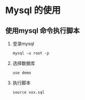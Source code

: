 # Mysql 的使用

## 使用mysql 命令执行脚本

1. 登录mysql

   ```shell
   mysql -u root -p
   ```

2. 选择数据库

   ```shell
   use demo
   ```

3. 执行脚本

   ```
   source xxx.sql
   ```

   

